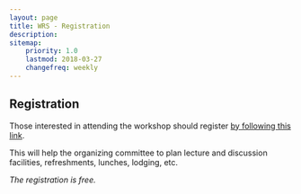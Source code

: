 ```yaml
---
layout: page
title: WRS - Registration
description:
sitemap:
    priority: 1.0
    lastmod: 2018-03-27
    changefreq: weekly
---
```


## Registration

Those interested in attending the workshop should register [by following this link](https://goo.gl/forms/oXsYmDIpz76Iy8xS2).

This will help the organizing committee to plan lecture and discussion facilities, refreshments, lunches, lodging, etc. 

*The registration is free.*
